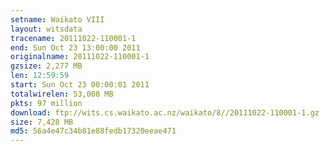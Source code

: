 ```yaml
---
setname: Waikato VIII
layout: witsdata
tracename: 20111022-110001-1
end: Sun Oct 23 13:00:00 2011
originalname: 20111022-110001-1
gzsize: 2,277 MB
len: 12:59:59
start: Sun Oct 23 00:00:01 2011
totalwirelen: 53,008 MB
pkts: 97 million
download: ftp://wits.cs.waikato.ac.nz/waikato/8//20111022-110001-1.gz
size: 7,428 MB
md5: 56a4e47c34b81e88fedb17320eeae471
---
```

